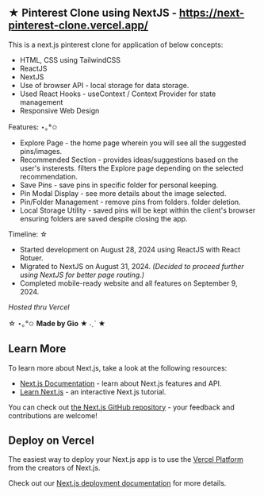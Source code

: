## ★ Pinterest Clone using NextJS - https://next-pinterest-clone.vercel.app/

This is a next.js pinterest clone for application of below concepts: 
- HTML, CSS using TailwindCSS
- ReactJS
- NextJS
- Use of browser API - local storage for data storage.
- Used React Hooks - useContext / Context Provider for state management
- Responsive Web Design

Features: ⋆｡°✩
- Explore Page - the home page wherein you will see all the suggested pins/images.
- Recommended Section - provides ideas/suggestions based on the user's insterests. filters the Explore page depending on the selected recommendation.
- Save Pins - save pins in specific folder for personal keeping.
- Pin Modal Display - see more details about the image selected.
- Pin/Folder Management - remove pins from folders. folder deletion.
- Local Storage Utility - saved pins will be kept within the client's browser ensuring folders are saved despite closing the app.

Timeline: ☆
- Started development on August 28, 2024 using ReactJS with React Rotuer.
- Migrated to NextJS on August 31, 2024. _(Decided to proceed further using NextJS for better page routing.)_
- Completed mobile-ready website and all features on September 9, 2024.

_Hosted thru Vercel_

☆ ⋆｡°✩ **Made by Gio** ★ ˗ˏˋ ★


## Learn More

To learn more about Next.js, take a look at the following resources:

- [Next.js Documentation](https://nextjs.org/docs) - learn about Next.js features and API.
- [Learn Next.js](https://nextjs.org/learn) - an interactive Next.js tutorial.

You can check out [the Next.js GitHub repository](https://github.com/vercel/next.js/) - your feedback and contributions are welcome!

## Deploy on Vercel

The easiest way to deploy your Next.js app is to use the [Vercel Platform](https://vercel.com/new?utm_medium=default-template&filter=next.js&utm_source=create-next-app&utm_campaign=create-next-app-readme) from the creators of Next.js.

Check out our [Next.js deployment documentation](https://nextjs.org/docs/deployment) for more details.
